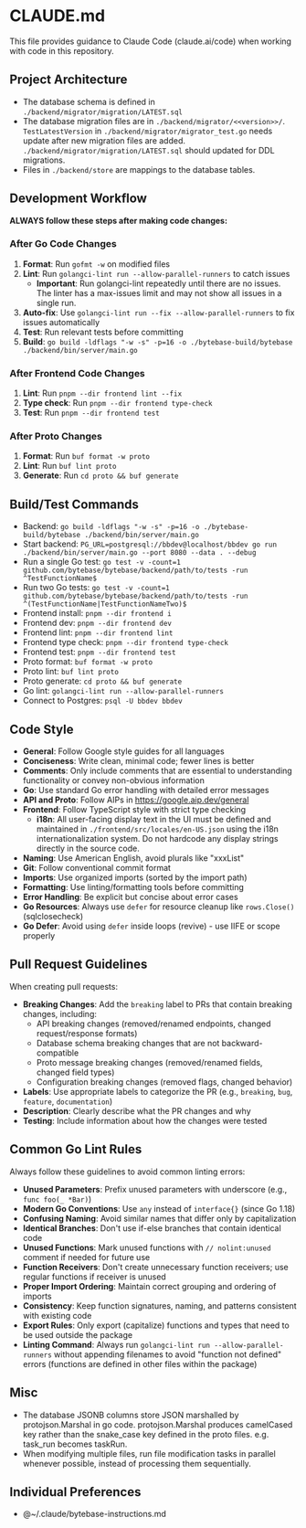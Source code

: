 # CLAUDE.md

This file provides guidance to Claude Code (claude.ai/code) when working with code in this repository.

## Project Architecture
- The database schema is defined in `./backend/migrator/migration/LATEST.sql`
- The database migration files are in `./backend/migrator/<<version>>/`. `TestLatestVersion` in `./backend/migrator/migrator_test.go` needs update after new migration files are added. `./backend/migrator/migration/LATEST.sql` should updated for DDL migrations.
- Files in `./backend/store` are mappings to the database tables.

## Development Workflow
**ALWAYS follow these steps after making code changes:**

### After Go Code Changes
1. **Format**: Run `gofmt -w` on modified files
2. **Lint**: Run `golangci-lint run --allow-parallel-runners` to catch issues
   - **Important**: Run golangci-lint repeatedly until there are no issues. The linter has a max-issues limit and may not show all issues in a single run.
3. **Auto-fix**: Use `golangci-lint run --fix --allow-parallel-runners` to fix issues automatically
4. **Test**: Run relevant tests before committing
5. **Build**: `go build -ldflags "-w -s" -p=16 -o ./bytebase-build/bytebase ./backend/bin/server/main.go`

### After Frontend Code Changes
1. **Lint**: Run `pnpm --dir frontend lint --fix`
2. **Type check**: Run `pnpm --dir frontend type-check`
3. **Test**: Run `pnpm --dir frontend test`

### After Proto Changes
1. **Format**: Run `buf format -w proto`
2. **Lint**: Run `buf lint proto`
3. **Generate**: Run `cd proto && buf generate`

## Build/Test Commands
- Backend: `go build -ldflags "-w -s" -p=16 -o ./bytebase-build/bytebase ./backend/bin/server/main.go`
- Start backend: `PG_URL=postgresql://bbdev@localhost/bbdev go run ./backend/bin/server/main.go --port 8080 --data . --debug`
- Run a single Go test: `go test -v -count=1 github.com/bytebase/bytebase/backend/path/to/tests -run ^TestFunctionName$`
- Run two Go tests: `go test -v -count=1 github.com/bytebase/bytebase/backend/path/to/tests -run ^(TestFunctionName|TestFunctionNameTwo)$`
- Frontend install: `pnpm --dir frontend i`
- Frontend dev: `pnpm --dir frontend dev`
- Frontend lint: `pnpm --dir frontend lint`
- Frontend type check: `pnpm --dir frontend type-check`
- Frontend test: `pnpm --dir frontend test`
- Proto format: `buf format -w proto`
- Proto lint: `buf lint proto`
- Proto generate: `cd proto && buf generate`
- Go lint: `golangci-lint run --allow-parallel-runners`
- Connect to Postgres: `psql -U bbdev bbdev`

## Code Style
- **General**: Follow Google style guides for all languages
- **Conciseness**: Write clean, minimal code; fewer lines is better
- **Comments**: Only include comments that are essential to understanding functionality or convey non-obvious information
- **Go**: Use standard Go error handling with detailed error messages
- **API and Proto**: Follow AIPs in https://google.aip.dev/general
- **Frontend**: Follow TypeScript style with strict type checking
  - **i18n**: All user-facing display text in the UI must be defined and maintained in `./frontend/src/locales/en-US.json` using the i18n internationalization system. Do not hardcode any display strings directly in the source code.
- **Naming**: Use American English, avoid plurals like "xxxList"
- **Git**: Follow conventional commit format
- **Imports**: Use organized imports (sorted by the import path)
- **Formatting**: Use linting/formatting tools before committing
- **Error Handling**: Be explicit but concise about error cases
- **Go Resources**: Always use `defer` for resource cleanup like `rows.Close()` (sqlclosecheck)
- **Go Defer**: Avoid using `defer` inside loops (revive) - use IIFE or scope properly

## Pull Request Guidelines
When creating pull requests:
- **Breaking Changes**: Add the `breaking` label to PRs that contain breaking changes, including:
  - API breaking changes (removed/renamed endpoints, changed request/response formats)
  - Database schema breaking changes that are not backward-compatible
  - Proto message breaking changes (removed/renamed fields, changed field types)
  - Configuration breaking changes (removed flags, changed behavior)
- **Labels**: Use appropriate labels to categorize the PR (e.g., `breaking`, `bug`, `feature`, `documentation`)
- **Description**: Clearly describe what the PR changes and why
- **Testing**: Include information about how the changes were tested

## Common Go Lint Rules
Always follow these guidelines to avoid common linting errors:

- **Unused Parameters**: Prefix unused parameters with underscore (e.g., `func foo(_ *Bar)`)
- **Modern Go Conventions**: Use `any` instead of `interface{}` (since Go 1.18)
- **Confusing Naming**: Avoid similar names that differ only by capitalization
- **Identical Branches**: Don't use if-else branches that contain identical code
- **Unused Functions**: Mark unused functions with `// nolint:unused` comment if needed for future use
- **Function Receivers**: Don't create unnecessary function receivers; use regular functions if receiver is unused
- **Proper Import Ordering**: Maintain correct grouping and ordering of imports
- **Consistency**: Keep function signatures, naming, and patterns consistent with existing code
- **Export Rules**: Only export (capitalize) functions and types that need to be used outside the package
- **Linting Command**: Always run `golangci-lint run --allow-parallel-runners` without appending filenames to avoid "function not defined" errors (functions are defined in other files within the package)

## Misc

- The database JSONB columns store JSON marshalled by protojson.Marshal in go code. protojson.Marshal produces camelCased key rather than the snake_case key defined in the proto files. e.g. task_run becomes taskRun.
- When modifying multiple files, run file modification tasks in parallel whenever possible, instead of processing them sequentially.

## Individual Preferences

- @~/.claude/bytebase-instructions.md

